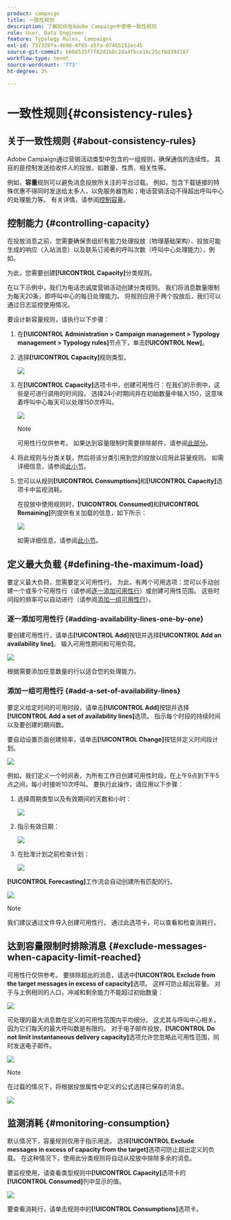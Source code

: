 ```yaml
---
product: campaign
title: 一致性规则
description: 了解如何在Adobe Campaign中使用一致性规则
role: User, Data Engineer
feature: Typology Rules, Campaigns
exl-id: 757328fa-4698-4f85-a5fa-074b5152ec45
source-git-commit: b666535f7f82d1b8c2da4fbce1bc25cf8d39d187
workflow-type: tm+mt
source-wordcount: '773'
ht-degree: 3%

---
```


# 一致性规则{#consistency-rules}

## 关于一致性规则 {#about-consistency-rules}

Adobe Campaign通过营销活动类型中包含的一组规则，确保通信的连续性。 其目的是控制发送给收件人的投放，如数量、性质、相关性等。

例如，**容量**&#x200B;规则可以避免消息投放所关注的平台过载。 例如，包含下载链接的特殊优惠不得同时发送给太多人，以免服务器饱和；电话营销活动不得超出呼叫中心的处理能力等。 有关详情，请参阅[控制容量](#controlling-capacity)。

## 控制能力 {#controlling-capacity}

在投放消息之前，您需要确保贵组织有能力处理投放（物理基础架构）、投放可能生成的响应（入站消息）以及联系订阅者的呼叫次数（呼叫中心处理能力），例如。

为此，您需要创建&#x200B;**[!UICONTROL Capacity]**&#x200B;分类规则。

在以下示例中，我们为电话忠诚度营销活动创建分类规则。 我们将消息数量限制为每天20条，即呼叫中心的每日处理能力。 将规则应用于两个投放后，我们可以通过日志监控使用情况。

要设计新容量规则，请执行以下步骤：

1. 在&#x200B;**[!UICONTROL Administration > Campaign management > Typology management > Typology rules]**&#x200B;节点下，单击&#x200B;**[!UICONTROL New]**。
1. 选择&#x200B;**[!UICONTROL Capacity]**&#x200B;规则类型。

   ![](assets/campaign_opt_create_capacity_01.png)

1. 在&#x200B;**[!UICONTROL Capacity]**&#x200B;选项卡中，创建可用性行：在我们的示例中，这些是可进行调用的时间段。 选择24小时期间并在初始数量中输入150，这意味着呼叫中心每天可以处理150次呼叫。

   ![](assets/campaign_opt_create_capacity_02.png)

   >[!NOTE]
   >
   >可用性行仅供参考。 如果达到容量限制时需要排除邮件，请参阅[此部分](#exclude-messages-when-capacity-limit-reached)。

1. 将此规则与分类关联，然后将该分类引用到您的投放以应用此容量规则。 如需详细信息，请参阅[此小节](applying-rules.md#applying-a-typology-to-a-delivery)。
1. 您可以从规则&#x200B;**[!UICONTROL Consumptions]**&#x200B;和&#x200B;**[!UICONTROL Capacity]**&#x200B;选项卡中监视消耗。

   在投放中使用规则时，**[!UICONTROL Consumed]**&#x200B;和&#x200B;**[!UICONTROL Remaining]**&#x200B;列提供有关加载的信息，如下所示：

   ![](assets/campaign_opt_create_capacity_03.png)

   如需详细信息，请参阅[此小节](#monitoring-consumption)。

## 定义最大负载 {#defining-the-maximum-load}

要定义最大负荷，您需要定义可用性行。 为此，有两个可用选项：您可以手动创建一个或多个可用性行（请参阅[逐一添加可用性行](#adding-availability-lines-one-by-one)）或创建可用性范围。 这些时间段的频率可以自动进行（请参阅[添加一组可用性行](#add-a-set-of-availability-lines)）。

### 逐一添加可用性行 {#adding-availability-lines-one-by-one}

要创建可用性行，请单击&#x200B;**[!UICONTROL Add]**&#x200B;按钮并选择&#x200B;**[!UICONTROL Add an availability line]**。 输入可用性期间和可用负荷。

![](assets/campaign_opt_create_capacity_02.png)

根据需要添加任意数量的行以适合您的处理能力。

### 添加一组可用性行 {#add-a-set-of-availability-lines}

要定义给定时间的可用时段，请单击&#x200B;**[!UICONTROL Add]**&#x200B;按钮并选择&#x200B;**[!UICONTROL Add a set of availability lines]**&#x200B;选项。 指示每个时段的持续时间以及要创建的期间数。

要自动设置页面创建频率，请单击&#x200B;**[!UICONTROL Change]**&#x200B;按钮并定义时间段计划。

![](assets/campaign_opt_create_capacity_07.png)

例如，我们定义一个时间表，为所有工作日创建可用性时段，在上午9点到下午5点之间，每小时接听10次呼叫。 要执行此操作，请应用以下步骤：

1. 选择周期类型以及有效期间的天数和小时：

   ![](assets/campaign_opt_create_capacity_08.png)

1. 指示有效日期：

   ![](assets/campaign_opt_create_capacity_09.png)

1. 在批准计划之前检查计划：

   ![](assets/campaign_opt_create_capacity_10.png)

**[!UICONTROL Forecasting]**&#x200B;工作流会自动创建所有匹配的行。

![](assets/campaign_opt_create_capacity_12.png)

>[!NOTE]
>
>我们建议通过文件导入创建可用性行。 通过此选项卡，可以查看和检查消耗行。

## 达到容量限制时排除消息 {#exclude-messages-when-capacity-limit-reached}

可用性行仅供参考。 要排除超出的消息，请选中&#x200B;**[!UICONTROL Exclude from the target messages in excess of capacity]**&#x200B;选项。 这样可防止超出容量。 对于与上例相同的人口，冲减和剩余能力不能超过初始数量：

![](assets/campaign_opt_create_capacity_04.png)

可处理的最大消息数在定义的可用性范围内平均细分。 这尤其与呼叫中心相关，因为它们每天的最大呼叫数是有限的。 对于电子邮件投放，**[!UICONTROL Do not limit instantaneous delivery capacity]**&#x200B;选项允许您忽略此可用性范围，同时发送电子邮件。

![](assets/campaign_opt_create_capacity_05.png)

>[!NOTE]
>
>在过载的情况下，将根据投放属性中定义的公式选择已保存的消息。

![](assets/campaign_opt_create_capacity_06.png)

## 监测消耗 {#monitoring-consumption}

默认情况下，容量规则仅用于指示用途。 选择&#x200B;**[!UICONTROL Exclude messages in excess of capacity from the target]**&#x200B;选项可防止超出定义的负载。 在这种情况下，使用此分类规则将自动从投放中排除多余的消息。

要监视使用，请查看类型规则中&#x200B;**[!UICONTROL Capacity]**&#x200B;选项卡的&#x200B;**[!UICONTROL Consumed]**&#x200B;列中显示的值。

![](assets/campaign_opt_create_capacity_04.png)

要查看消耗行，请单击规则中的&#x200B;**[!UICONTROL Consumptions]**&#x200B;选项卡。
